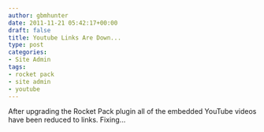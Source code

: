 ```yaml
---
author: gbmhunter
date: 2011-11-21 05:42:17+00:00
draft: false
title: Youtube Links Are Down...
type: post
categories:
- Site Admin
tags:
- rocket pack
- site admin
- youtube
---
```


After upgrading the Rocket Pack plugin all of the embedded YouTube videos have been reduced to links. Fixing...
